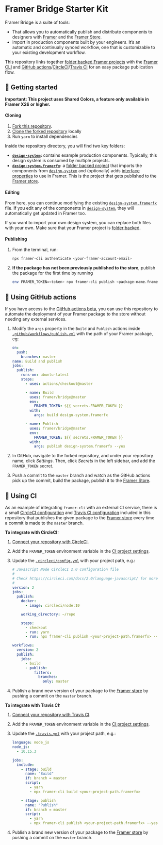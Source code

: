 # Framer Bridge Starter Kit

Framer Bridge is a suite of tools:

- That allows you to automatically publish and distribute components to designers with [Framer](https://framer.com) and the [Framer Store](https://store.framer.com).
- Import in production components built by your engineers. It’s an automatic and continually synced workflow, one that is customizable to your existing development workflow.

This repository links together [folder backed Framer projects](https://www.framer.com/support/using-framer-x/folder-backed-projects/) with the [Framer CLI](https://www.npmjs.com/package/framer-cli) and [GitHub actions](https://github.com/framer/PublishAction)/[CircleCI](https://circleci.com/integrations/github/)/[Travis CI](https://travis-ci.com/) for an easy package publication flow.

## 🏁 Getting started

**Important: This project uses Shared Colors, a feature only available in Framer X26 or higher.**

#### Cloning

1. [Fork this repository](https://help.github.com/en/articles/fork-a-repo).
1. [Clone the forked repository](https://help.github.com/en/articles/cloning-a-repository) locally
1. Run `yarn` to install dependencies

Inside the repository directory, you will find two key folders:

- **[`design-system`](/design-system):** contains example production components. Typically, this design system is consumed by multiple projects.
- **[`design-system.framerfx`](/design-system.framerfx):** a [folder backed project](https://framer.gitbook.io/teams/integrations#folder-projects) that imports the components from [`design-system`](/design-system) and (optionally) adds [interface properties](https://www.framer.com/api/property-controls/) to use in Framer. This is the project that gets published to the [Framer store](https://store.framer.com).

#### Editing

From here, you can continue modifying the existing [`design-system.framerfx`](/design-system.framerfx) file. If you edit any of the components in [`design-system`](/design-system), they will automatically get updated in Framer too.

If you want to import your own design system, you can replace both files with your own. Make sure that your Framer project is [folder backed](https://framer.gitbook.io/teams/integrations#folder-projects).

#### Publishing

1. From the terminal, run:
   ```sh
   npx framer-cli authenticate <your-framer-account-email>
   ```
1. **If the package has not been previously published to the store**, publish the package for the first time by running
   ```sh
   env FRAMER_TOKEN=<token> npx framer-cli publish <package-name.framerfx> --new="<Display Name>"
   ```

## 🤖 Using GitHub actions

If you have access to the [GitHub actions beta](https://github.com/features/actions), you can use this repository to automate the deployment of your Framer package to the store without needing any external services.

1. Modify the `args` property in the `Build` and `Publish` actions inside [`.github/workflows/publish.yml`](/.github/workflows/publish.yml) with the path of your Framer package, eg:

   ```yaml
   on:
     push:
       branches: master
   name: Build and publish
   jobs:
     publish:
       runs-on: ubuntu-latest
       steps:
         - uses: actions/checkout@master

         - name: Build
           uses: framer/bridge@master
           env:
             FRAMER_TOKEN: ${{ secrets.FRAMER_TOKEN }}
           with:
             args: build design-system.framerfx

         - name: Publish
           uses: framer/bridge@master
           env:
             FRAMER_TOKEN: ${{ secrets.FRAMER_TOKEN }}
           with:
             args: publish design-system.framerfx --yes
   ```

1. In GitHub, navigate to the forked repository, and under your repository name, click _Settings_. Then, click _Secrets_ in the left sidebar, and add the `FRAMER_TOKEN` secret.
1. Push a commit to the `master` branch and watch as the GitHub actions pick up the commit, build the package, publish it to the [Framer Store](https://store.framer.com).

## 🚚 Using CI

As an example of integrating `framer-cli` with an external CI service, there is a small [CircleCI configuration](https://circleci.com/docs/2.0/configuration-reference) and [Travis CI configuration](https://docs.travis-ci.com/user/tutorial/#to-get-started-with-travis-ci) included in this repository that publishes the given package to the [Framer store](https://store.framer.com) every time a commit is made to the `master` branch.

**To integrate with CircleCI:**

1. [Connect your repository with CircleCI](https://circleci.com/integrations/github/).
1. Add the `FRAMER_TOKEN` environment variable in the [CI project settings](https://circleci.com/docs/2.0/env-vars/#setting-an-environment-variable-in-a-project).
1. Update the [`.circleci/config.yml`](/.circleci/config.yml) with your project path, e.g.:

   ```yml
   # Javascript Node CircleCI 2.0 configuration file
   #
   # Check https://circleci.com/docs/2.0/language-javascript/ for more details
   #
   version: 2
   jobs:
     publish:
       docker:
         - image: circleci/node:10

       working_directory: ~/repo

       steps:
         - checkout
         - run: yarn
         - run: npx framer-cli publish <your-project-path.framerfx> --yes

   workflows:
     version: 2
     publish:
       jobs:
         - build
         - publish:
             filters:
               branches:
                 only: master
   ```

1. Publish a brand new version of your package to the [Framer store](https://store.framer.com) by pushing a commit on the `master` branch.

**To integrate with Travis CI:**

1. [Connect your repository with Travis CI](https://docs.travis-ci.com/user/tutorial/#to-get-started-with-travis-ci).
1. Add the `FRAMER_TOKEN` environment variable in the [CI project settings](https://docs.travis-ci.com/user/environment-variables).
1. Update the [`.travis.yml`](./.travis.yml) with your project path, e.g.:

   ```yml
   language: node_js
   node_js:
     - 10.15.3

   jobs:
     include:
       - stage: build
         name: "Build"
         if: branch = master
         script:
           - yarn
           - npx framer-cli build <your-project-path.framerfx>

       - stage: publish
         name: "Publish"
         if: branch = master
         script:
           - yarn
           - npx framer-cli publish <your-project-path.framerfx> --yes
   ```

1. Publish a brand new version of your package to the [Framer store](https://store.framer.com) by pushing a commit on the `master` branch.
